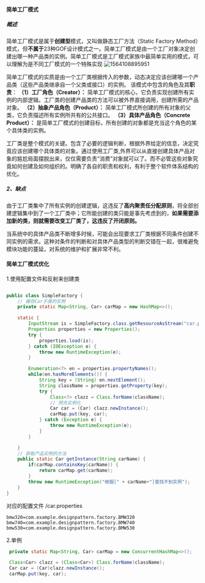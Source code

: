 #### **简单工厂模式**

##### 概述

简单工厂模式是属于**创建型**模式，又叫做静态工厂方法（Static Factory Method）模式，但**不属于**23种GOF设计模式之一。简单工厂模式是由一个工厂对象决定创建出哪一种产品类的实例。简单工厂模式是工厂模式家族中最简单实用的模式，可以理解为是不同工厂模式的一个特殊实现
![1564108895951](\1564108895951.png)

简单工厂模式的实质是由一个工厂类根据传入的参数，动态决定应该创建哪一个产品类（这些产品类继承自一个父类或接口）的实例。
该模式中包含的角色及其**职责**：
**（1）工厂角色（Creator）：**
简单工厂模式的核心，它负责实现创建所有实例的内部逻辑。工厂类的创建产品类的方法可以被外界直接调用，创建所需的产品对象。
**（2）抽象产品角色（Product）：**
简单工厂模式所创建的所有对象的父类，它负责描述所有实例所共有的公共接口。
**（3）具体产品角色（Concrete Product）：**
是简单工厂模式的创建目标，所有创建的对象都是充当这个角色的某个具体类的实例。

工厂类是整个模式的关键。包含了必要的逻辑判断，根据外界给定的信息，决定究竟应该创建哪个具体类的对象。通过使用工厂类,外界可以从直接创建具体产品对象的尴尬局面摆脱出来，仅仅需要负责“消费”对象就可以了。而不必管这些对象究竟如何创建及如何组织的。明确了各自的职责和权利，有利于整个软件体系结构的优化。

##### 2、缺点

由于工厂类集中了所有实例的创建逻辑，这违反了**高内聚责任分配原则**，将全部创建逻辑集中到了一个工厂类中；它所能创建的类只能是事先考虑到的，**如果需要添加新的类，则就需要改变工厂类了，这违反了开闭原则。**

当系统中的具体产品类不断增多时候，可能会出现要求工厂类根据不同条件创建不同实例的需求。这种对条件的判断和对具体产品类型的判断交错在一起，很难避免模块功能的蔓延，对系统的维护和扩展非常不利。

#### 简单工厂模式优化

1.使用配置文件和反射来创建类

```java

public class SimpleFactory {
    // 缓存Car子类的实例
    private static Map<String, Car> carMap = new HashMap<>();

    static {
        InputStream is = SimpleFactory.class.getResourceAsStream("car.properties");
        Properties properties = new Properties();
        try {
            properties.load(is);
        } catch (IOException e) {
            throw new RuntimeException(e);
        }

        Enumeration<?> en = properties.propertyNames();
        while(en.hasMoreElements()) {
            String key = (String) en.nextElement();
            String className = properties.getProperty(key);
            try {
                Class<?> clazz = Class.forName(className);
                // 预先实例化
                Car car = (Car) clazz.newInstance();
                carMap.put(key, car);
            } catch (Exception e) {
                throw new RuntimeException(e);
            }
        }

    }
    // 获取产品实例的方法
    public static Car getInstance(String carName) {
        if(carMap.containsKey(carName)) {
            return carMap.get(carName);
        }
        throw new RuntimeException("根据[" + carName+"]查找不到实例");
    }
}
```
对应的配置文件 /car.properties
``` 
bmw320=com.example.designpattern.factory.BMW320
bmw740=com.example.designpattern.factory.BMW740
bmw530=com.example.designpattern.factory.BMW530
```

2.单例

```java
 private static Map<String, Car> carMap = new ConcurrentHashMap<>();

 Class<Car> clazz = (Class<Car>) Class.forName(className);
 Car car = (Car)clazz.newInstance();
 carMap.put(key, car);
```
